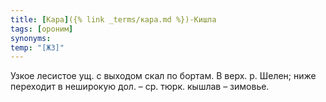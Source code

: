 ```yaml
---
title: [Кара]({% link _terms/кара.md %})-Кишла
tags: [ороним]
synonyms:
temp: "[Ж3]"
---
```


Узкое лесистое ущ. с выходом скал по бортам. В верх. р. Шелен; ниже переходит в
неширокую дол. – ср. тюрк. кышлав – зимовье.
